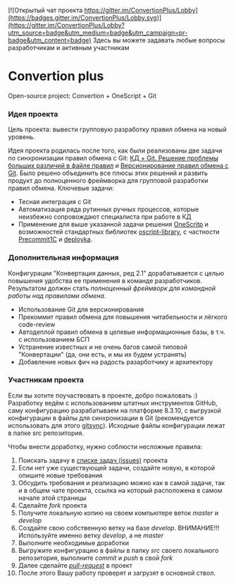[![Открытый чат проекта https://gitter.im/ConvertionPlus/Lobby](https://badges.gitter.im/ConvertionPlus/Lobby.svg)](https://gitter.im/ConvertionPlus/Lobby?utm_source=badge&utm_medium=badge&utm_campaign=pr-badge&utm_content=badge) Здесь вы можете задавать любые вопросы разработчикам и активным участникам

# Convertion plus
Open-source project: Convertion + OneScript + Git

### Идея проекта

Цель проекта: вывести групповую разработку правил обмена на новый уровень.

Идея проекта родилась после того, как были реализованы две задачи по синхронизации правил обмена с Git: [КД + Git. Решение проблемы больших различий в файле правил](https://infostart.ru/public/632457/) и [Версионирование правил обмена с Git](https://infostart.ru/public/683631/). Было решено объединить все плюсы этих решений и развить продукт до полноценного фреймворка для групповой разработки правил обмена.
Ключевые задачи:
* Тесная интеграция с Git
* Автоматизация ряда рутинных ручных процессов, которые неизбежно сопровождают специалиста при работе в КД
* Применение для выше указанной задачи решения [OneScritp](http://oscript.io/) и возможностей стандартных библиотек [oscript-library](https://github.com/oscript-library), с частности [Precommit1C](https://github.com/oscript-library/precommit1c) и [deployka](https://github.com/oscript-library/deployka).

### Дополнительная информация

Конфигурации "Конвертация данных, ред 2.1" дорабатывается с целью повышения удобства ее применения в команде разработчиков. Результатом должен стать *полноценный фреймворк для командной работы над правилами обмена*.

* Использование Git для версионирования
* Прекоммит правил обмена для повышения читабельности и лёгкого code-review
* Автодеплой правил обмена в целевые информационные базы, в т.ч. с использованием БСП
* Устранение известных и не очень багов самой типовой "Конвертации" (да, они есть, и мы их будем устранять)
* Добавление новых фич на радость разарботчику и архитектору

### Участникам проекта

Если вы хотите поучаствовать в проекте, добро пожаловать :)
Разработку ведём с использованием штатных инструментов GitHub, саму конфигурацию разрабатываем на платформе 8.3.10, с выгрузкой конфигурации в файлы для синхронизации в Git (рекомендуется использовать для этого [gitsync](https://github.com/oscript-library/gitsync)). Исходные файлы конфигурации лежат в папке src репозитория.

Чтобы внести доработку, нужно соблюсти несложные правила:
1. Поискать задачу в [списке задач (issues)](https://github.com/ha1s/ConvertionPlus/issues) проекта
2. Если нет уже существующей задачи, создайте новую, в которой опишите новые требования
3. Обсудить требования и реализацию можно как в самой задаче, так и в общем чате проекта, ссылка на который расположена в самом начале этой страницы
4. Сделайте _fork_ проекта
5. Получите локальную копию на своем компьютере веток _master_ и _develop_
6. Создайте свою собственную ветку на базе _develop_. ВНИМАНИЕ!!! Используйте именно ветку _develop_, а не _master_
7. Выполните необходимые доработки
8. Выгружите конфигурацию в файлы в папку _src_ своего локального репозитория, выполните _commit_ и _push_ в свой _fork_
9. Далее сделайте [_pull-request_](https://github.com/ha1s/ConvertionPlus/pulls) в проект
10. После этого Вашу работу проверят и загрузят в основной ствол.
